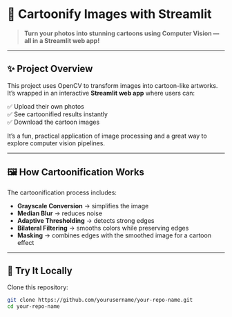 # 🎨 Cartoonify Images with Streamlit

> **Turn your photos into stunning cartoons using Computer Vision — all in a Streamlit web app!**


---

## ✨ Project Overview

This project uses OpenCV to transform images into cartoon-like artworks. It’s wrapped in an interactive **Streamlit web app** where users can:

✅ Upload their own photos  
✅ See cartoonified results instantly  
✅ Download the cartoon images

It’s a fun, practical application of image processing and a great way to explore computer vision pipelines.

---

## 🖼️ How Cartoonification Works

The cartoonification process includes:

- **Grayscale Conversion** → simplifies the image  
- **Median Blur** → reduces noise  
- **Adaptive Thresholding** → detects strong edges  
- **Bilateral Filtering** → smooths colors while preserving edges  
- **Masking** → combines edges with the smoothed image for a cartoon effect

---

## 🚀 Try It Locally

Clone this repository:

```bash
git clone https://github.com/yourusername/your-repo-name.git
cd your-repo-name
